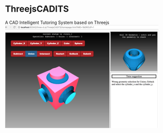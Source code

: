 # ThreejsCADITS
A CAD Intelligent Tutoring System based on Threejs
![screenshot](https://raw.githubusercontent.com/12HuYang/ThreejsCADITS/master/threejsScreenshot.png)

